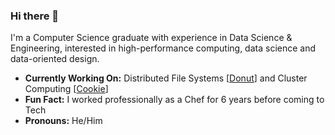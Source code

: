 ### Hi there 👋

I'm a Computer Science graduate with experience in Data Science & Engineering, interested in high-performance computing, data science and data-oriented design.

- **Currently Working On:** Distributed File Systems [[Donut](https://github.com/tomas-ramos21/Donut)] and Cluster Computing [[Cookie](https://github.com/tomas-ramos21/Cookie)]
- **Fun Fact:** I worked professionally as a Chef for 6 years before coming to Tech
- **Pronouns:** He/Him

<!--
[![tomas-ramos21's github stats](https://github-readme-stats.vercel.app/api?username=tomas-ramos21&include_all_commits=true&show_icons=true&hide_title=true&hide_border=true)](https://github.com/tomas-ramos21)
[![Top Langs](https://github-readme-stats.vercel.app/api/top-langs/?username=tomas-ramos21&include_all_commits=true&show_icons=true&hide_title=true&hide_border=true)](https://github.com/tomas-ramos21)
-->
